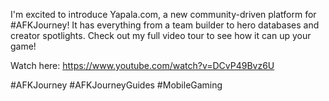 I'm excited to introduce Yapala.com, a new community-driven platform for #AFKJourney! It has everything from a team builder to hero databases and creator spotlights. Check out my full video tour to see how it can up your game!

Watch here: https://www.youtube.com/watch?v=DCvP49Bvz6U

#AFKJourney #AFKJourneyGuides #MobileGaming